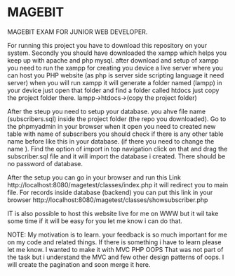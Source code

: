 # MAGEBIT
MAGEBIT EXAM FOR JUNIOR WEB DEVELOPER.


For running this project you have to download this repository on your system.
Secondly you should have downloaded the xampp which helps you keep up with apache and php mysql.
after download and setup of xampp you need to run the xampp for creating you device a live server where you can host
you PHP website (as php is server side scripting language it need server)
when you will run xampp it will generate a folder named (lampp) in your device just open that folder and find 
a folder called htdocs just copy the project folder there.
lampp->htdocs->(copy the project folder)

After the steup you need to setup your database.
you ahve file name (subscribers.sql) inside the project folder (the repo you downloaded).
Go to the phpmyadmin in your browser when it open you need to created new table with name of subscribers you should
check if there is any other table name before like this in your database. (if there you need to change the name ).
Find the option of import in top navigation click on that and drag the subscriber.sql file and it will import the database i created.
There should be no password of database. 



After the setup you can go in your browser and run this Link  http://localhost:8080/magetest/classes/index.php
it will redirect you to main file.
For records inside database (backend) you can put this link in your browser http://localhost:8080/magetest/classes/showsubscriber.php

IT is also possible to host this website live for me on WWW  but it wil take some time if it will be easy for you let me know i can do that.


NOTE: 
My motivation is to learn. your feedback is so much important for me on my code and related things. If there is something i have to learn please let me know.
I wanted to make it with MVC PHP OOPS That was not part of the task but i understand the MVC and few other design patterns of oops.
I will create the pagination and soon merge it here. 


